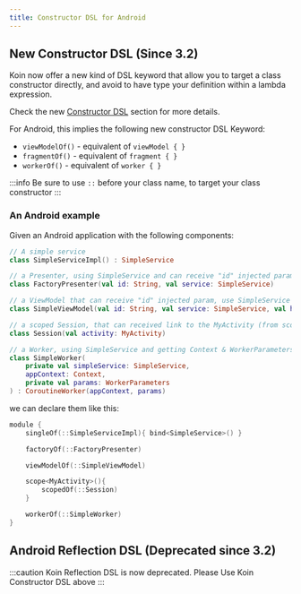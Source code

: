 ```yaml
---
title: Constructor DSL for Android
---
```


## New Constructor DSL (Since 3.2)

Koin now offer a new kind of DSL keyword that allow you to target a class constructor directly, and avoid to have type your definition within a lambda expression.

Check the new [Constructor DSL](../koin-core/dsl-update.md#constructor-dsl-since-32) section for more details.

For Android, this implies the following new constructor DSL Keyword:

* `viewModelOf()` - equivalent of `viewModel { }`
* `fragmentOf()` - equivalent of `fragment { }`
* `workerOf()` - equivalent of `worker { }`

:::info
Be sure to use `::` before your class name, to target your class constructor
:::

### An Android example

Given an Android application with the following components:

```kotlin
// A simple service
class SimpleServiceImpl() : SimpleService

// a Presenter, using SimpleService and can receive "id" injected param
class FactoryPresenter(val id: String, val service: SimpleService)

// a ViewModel that can receive "id" injected param, use SimpleService and get SavedStateHandle
class SimpleViewModel(val id: String, val service: SimpleService, val handle: SavedStateHandle) : ViewModel()

// a scoped Session, that can received link to the MyActivity (from scope)
class Session(val activity: MyActivity)

// a Worker, using SimpleService and getting Context & WorkerParameters
class SimpleWorker(
    private val simpleService: SimpleService,
    appContext: Context,
    private val params: WorkerParameters
) : CoroutineWorker(appContext, params)
```

we can declare them like this:

```kotlin
module {
    singleOf(::SimpleServiceImpl){ bind<SimpleService>() }

    factoryOf(::FactoryPresenter)

    viewModelOf(::SimpleViewModel)

    scope<MyActivity>(){
        scopedOf(::Session) 
    }

    workerOf(::SimpleWorker)
}
```

## Android Reflection DSL (Deprecated since 3.2)

:::caution
Koin Reflection DSL is now deprecated. Please Use Koin Constructor DSL above
:::
